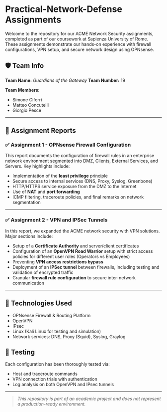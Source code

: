 # Practical-Network-Defense Assignments

Welcome to the repository for our ACME Network Security assignments, completed as part of our coursework at Sapienza University of Rome. These assignments demonstrate our hands-on experience with firewall configurations, VPN setup, and secure network design using OPNsense.

## 🛡️ Team Info

**Team Name:** *Guardians of the Gateway*
**Team Number:** 19

**Team Members:**

* Simone Ciferri
* Matteo Concutelli
* Giorgio Pesce

---

## 📄 Assignment Reports

### ✅ Assignment 1 - OPNsense Firewall Configuration

This report documents the configuration of firewall rules in an enterprise network environment segmented into DMZ, Clients, External Services, and Servers. Key highlights include:

* Implementation of the **least privilege** principle
* Secure access to internal services (DNS, Proxy, Syslog, Greenbone)
* HTTP/HTTPS service exposure from the DMZ to the Internet
* Use of **NAT** and **port forwarding**
* ICMP filtering, traceroute policies, and final remarks on network segmentation

---

### ✅ Assignment 2 - VPN and IPSec Tunnels

In this report, we expanded the ACME network security with VPN solutions. Major sections include:

* Setup of a **Certificate Authority** and server/client certificates
* Configuration of an **OpenVPN Road Warrior** setup with strict access policies for different user roles (Operators vs Employees)
* Preventing **VPN access restrictions bypass**
* Deployment of an **IPSec tunnel** between firewalls, including testing and validation of encrypted traffic
* Granular **firewall rule configuration** to secure inter-network communication

---

## 🔐 Technologies Used

* OPNsense Firewall & Routing Platform
* OpenVPN
* IPsec
* Linux (Kali Linux for testing and simulation)
* Network services: DNS, Proxy (Squid), Syslog, Graylog

## 🧪 Testing

Each configuration has been thoroughly tested via:

* Host and traceroute commands
* VPN connection trials with authentication
* Log analysis on both OpenVPN and IPsec tunnels

---

> *This repository is part of an academic project and does not represent a production-ready environment.*
